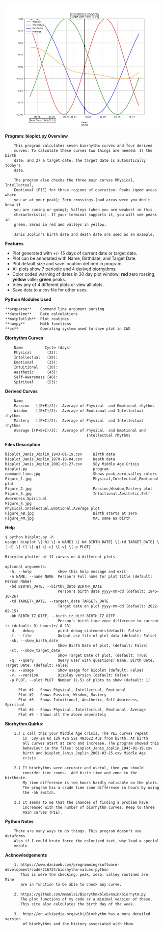 
![Janis Joplin Plot 4 Image](./Figure_4.jpg)

**Program: bioplot.py Overview**

        This program calculates seven biorhythm curves and four derived 
        curves. To calculate these curves two things are needed: 1) the birth 
        date; and 2) a target date. The target date is automatically today's 
        date.

        The program also checks the three main curves Physical, Intellectual,
        Emotional (PIE) for three regions of operation: Peaks (good areas where 
        you ar at your peak); Zero crossings (bad areas were you don't know if
        you are coming or going); Valleys (when you are weakest in this
        characteristic). If your terminal supports it, you will see peaks in
        green, zeros in red and valleys in yellow.

        Janis Joplin's birth date and death date are used as an example.

**Features**

- Plot generated with +/- 15 days of current date or target date.
- Plot can be annotated with Name, Birthdate, and Target Date.
- Plot default size and save location defined in program.
- All plots show 7 periodic and 4 derived biorhythms.
- Color coded warning of dates in 30 day plot window: **red** zero rossing; **yellow**  valle; **green** peaks.
- View any of 4 different plots or view all plots.
- Save data to a csv file for other uses.


**Python Modules Used**

```
**argparse**    Command line argument parsing
**datetime**    Date calculations
**matplotlib**  Plot routines
**numpy**       Math functions
**os**          Operating system used to save plot in CWD
```

**Biorhythm Curves**  

        Name          Cycle (days)
        Physical       (23): 
        Intellectual   (28): 
        Emotional      (33): 
        Intuitional    (38): 
        Aesthetic      (43): 
        Self-Awareness (48): 
        Spiritual      (53): 

**Derived Curves**

        Name
        Passion   [(P+E)/2]:  Average of Physical  and Emotional rhythms
        Wisdom    [(E+I)/2]:  Average of Emotional and Intellectual rhythms 
        Mastery   [(P+I)/2]:  Average of Physical  and Intellectual rhythms 
        Average [(P+E+I)/3]:  Average of Physical  and Emotional and 
                                         Intellectual rhythms 

**Files                                   Description**

```
bioplot_Janis_Joplin_1943-01-19.csv     Birth data
bioplot_Janis_Joplin_1970-10-04.csv     Death data
bioplot_Janis_Joplin_2001-03-27.csv     58y Middle Age Crisis
bioplot.py                              program
command_line.jpg                        Shows peak,zero,valley colors
Figure_1.jpg                            Physical,Intelectual,Emotional plot
Figure_2.jpg                            Passion,Wisdom,Mastery plot
Figure_3.jpg                            Intuitional,Aesthetic,Self-Awareness,Spiritual
Figure_4.jpg                            Physical,Intelectual,Emotional,Average plot
Figure_4B.jpg                           Birth starts at zero
Figure_4M.jpg                           MAC same as birth
```


**Help**

```
$ python bioplot.py -h
usage: bioplot \[-h] \[-n NAME] \[-bd BIRTH_DATE] \[-td TARGET_DATE] \[-d] \[-f] \[-q] \[-u] \[-v] \[-p PLOT]

Biorythm plotter of 11 curves on 4 different plots.

optional arguments:
  -h, --help            show this help message and exit
  -n NAME, --name NAME  Person's Full name for plot title (default: Person Name)
  -bd BIRTH\_DATE, --birth\_date BIRTH\_DATE
                        Person's birth date yyyy-mm-dd (default: 1946-10-26)
  -td TARGET\_DATE, --target\_date TARGET\_DATE
                        Target date on plot yyyy-mm-dd (default: 2022-02-15)
  -bh BIRTH_TZ_DIFF, --birth_tz_diff BIRTH_TZ_DIFF
                        Person's birth time zone difference to current tz (default: 0) hours(+/-0-23)
  -d, --debug           print debug statements(default: False)
  -f, --file            Output csv file of plot data (default: False)
  -sb, --show_birth_date
                        Show Birth Date of plot, (default: False)
  -st, --show_target_date
                        Show Target Date of plot, (default: True)
  -q, --query           Query user with questions: Name, Birth Date, Target Date. (default: False)
  -u, --usage           Show usage for bioplot (default: False)
  -v, --version         Display version (default: False)
  -p PLOT, --plot PLOT  Number (1-5) of plots to show (default: 1)

      Plot #1 - Shows Physical, Intellectual, Emotional
      Plot #2 - Shows Passion, Wisdom, Mastery
      Plot #3 - Shows Intuitional, Aesthetic, Self-Awareness, Spiritual
      Plot #4 - Shows Physical, Intellectual, Emotional, Average
      Plot #5 - Shows all the above seperately

```
    
**Biorhythm Quirks:**

        1.) I call this your Middle Age crisis. The PEI curves repeat
            in  58y 2m 6d 12h 42m 52s 483622.4us from birth. At birth
            all curves atart at zero and increase. The program showed this
            behaviour in the files: bioplot_Janis_Joplin_1943-01-19.csv
            birth and bioplot_Janis_Joplin_2001-03-25.csv Middle Age
            crisis.

        2.) If biorhythms were accurate and useful, then you should 
            consider time zones.  Add birth time and zone to the birthdate.
            My time difference is two hours hardly noticable on the plots.
            The program has a crude time zone difference in hours by using 
            the -bh switch.

        3.) It seems to me that the chances of finding a problem have 
            increased with the number of biorhythm curves. Keep to three 
            main curves (PIE).

**Python Notes**

        There are many ways to do things. This program doesn't use dataforms.
        Also if I could brute force the colorized text, why load a special 
        module.

**Acknowledgements**

        1. https://www.daniweb.com/programming/software-development/code/216724/biorhythm-values-python
           This is were the checking: peak, zero, valley routines are. Mine 
           are in function to be able to check any curve.

        2. https://github.com/mmanlai/Biorythm/blob/main/biorhytm.py
           The plot functions of my code ar a minimal version of these.
           This site also calculates the birth day of the week.

        3.  http://en.wikipedia.org/wiki/Biorhythm has a more detailed version
            of biorhythms and the history associated with them.
